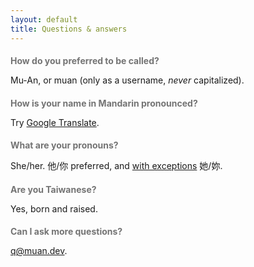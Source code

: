 ```yaml
---
layout: default
title: Questions & answers
---
```


<style>
  h2 { font-size: 1em; opacity: 0.6; }
</style>

## How do you preferred to be called?

Mu-An, or muan (only as a username, _never_ capitalized).

## How is your name in Mandarin pronounced?

Try [Google Translate](https://translate.google.com/?sl=zh-TW&tl=en&text=%E9%82%B1%E3%80%81%E6%85%95%E3%80%81%E5%AE%89&op=translate).

## What are your pronouns?

She/her. 他/你 preferred, and <a href="https://mobile.twitter.com/ey_limannie/status/1328991536902787073">with exceptions</a> 她/妳.

## Are you Taiwanese?

Yes, born and raised.

## Can I ask more questions?

[q@muan.dev](mailto:q@muan.dev).

